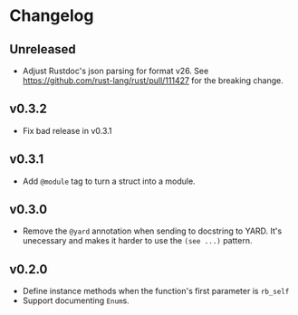 # Changelog

## Unreleased

- Adjust Rustdoc's json parsing for format v26.
  See https://github.com/rust-lang/rust/pull/111427 for the breaking change.

## v0.3.2

- Fix bad release in v0.3.1

## v0.3.1

- Add `@module` tag to turn a struct into a module.

## v0.3.0

- Remove the `@yard` annotation when sending to docstring to YARD.
  It's unecessary and makes it harder to use the `(see ...)` pattern.

## v0.2.0

- Define instance methods when the function's first parameter is `rb_self`
- Support documenting `Enum`s.
